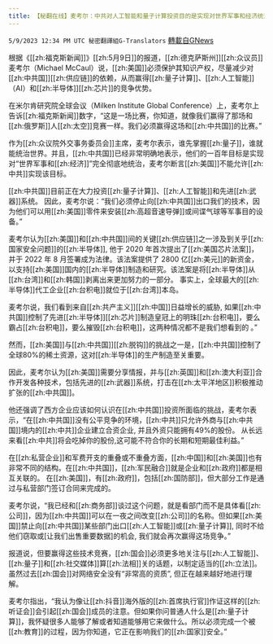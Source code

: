 ```yaml
---
title: 【秘翻在线】麦考尔：中共对人工智能和量子计算投资目的是实现对世界军事和经济统治
---
```

`5/9/2023 12:34 PM UTC 秘密翻譯組G-Translators` [轉載自GNews](https://gnews.org/articles/1286133)

根据《[[zh:福克斯新闻]]》[[zh:5月9日]]的报道，[[zh:德克萨斯州]][[zh:众议员]]麦考尔（Michael McCaul）说，[[zh:美国]]必须保护其知识产权，尽量减少对[[zh:中共国]][[zh:供应链]]的依赖，从而赢得[[zh:量子计算]]、[[zh:人工智能]]（AI）和[[zh:半导体]][[zh:芯片]]的竞争优势。

在米尔肯研究院全球会议（Milken Institute Global Conference）上，麦考尔上告诉[[zh:福克斯新闻]]数字，“这是一场比赛，你知道，就像我们赢得了那场和[[zh:俄罗斯]]人[[zh:太空]]竞赛一样。我们必须赢得这场和[[zh:中共国]]的比赛。”

作为[[zh:众议院外交事务委员会]]主席，麦考尔表示，谁先掌握[[zh:量子]]，谁就能统治世界。并且，[[zh:中共国]]已经非常明确地表示，他们的一百年目标是实现对“世界军事和[[zh:经济]]”完全彻底地统治，麦考尔断言[[zh:美国]]不能允许[[zh:中共]]实现该目标。

[[zh:中共国]]目前正在大力投资[[zh:量子计算]]、[[zh:人工智能]]和先进[[zh:武器]]系统。 因此，麦考尔说：“我们必须停止向[[zh:中共国]]出口我们的技术，因为他们可以用[[zh:美国]]零件来安装[[zh:高超音速导弹]]或间谍气球等军事目的设备。”

麦考尔认为[[zh:美国]]和[[zh:中共国]]间的关键[[zh:供应链]]之一涉及到关乎[[zh:国家安全问题]]的[[zh:半导体]], 他于 2020 年首次提出了[[zh:美国芯片法案]]，并于 2022 年 8 月签署成为法律。该法案提供了 2800 亿[[zh:美元]]的新资金，以支持[[zh:美国]]国内的[[zh:半导体]]制造和研究。该法案是将[[zh:半导体]]从[[zh:台湾]]和[[zh:韩国]]剥离出来更加努力的一部分。 事实上，全球最大的[[zh:半导体]]代工企业[[zh:台积电]]就位于[[zh:台湾]]本岛。

麦考尔说，我们看到来自[[zh:共产主义]][[zh:中国]]日益增长的威胁, 如果[[zh:中共国]]控制了先进[[zh:半导体]][[zh:芯片]]制造皇冠上的明珠[[zh:台积电]]，要么霸占[[zh:台积电]]，要么摧毁[[zh:台积电]]，这两种情况都不是我们想看到的 。”

然而，[[zh:美国]]与[[zh:中共国]][[zh:脱钩]]的挑战之一是，[[zh:中共国]]控制了全球80%的稀土资源，这对[[zh:半导体]]的生产制造至关重要。

因此，麦考尔认为[[zh:美国]]需要分享情报，并与[[zh:英国]]和[[zh:澳大利亚]]合作开发各种技术，包括先进的[[zh:武器]]系统，打击在[[zh:太平洋地区]]积极推动扩张的[[zh:中共国]]。

他还强调了西方企业应该如何认识在[[zh:中共国]]投资所面临的挑战，麦考尔表示，“在[[zh:中共国]]没有公平竞争的环境，[[zh:中共]]只允许外商与[[zh:中共国]]境内的[[zh:中共]]企业建立合资企业, 并且外资只能拥有49%的股份。 从长远来看[[zh:中共]]将会吃掉你的股份,这可能不符合你的长期和短期最佳利益。”

在[[zh:私营企业]]和军费开支的重叠或不重叠方面，[[zh:中国]]和[[zh:美国]]也有非常不同的结构。在[[zh:中共国]]，[[zh:军民融合]]就是企业和[[zh:政府]]都是相互关联的。 在[[zh:美国]]，有[[zh:政府]]，包括[[zh:国防部]]，但大部分工作是通过与私营部门签订合同来完成的。

麦考尔说，“我已经和[[zh:商务部]]谈过这个问题，就是看部门而不是具体看[[zh:公司]]，因为[[zh:中共国]]可以在一夜之间改变[[zh:公司]]的名称。但如果[[zh:美国]]禁止向[[zh:中共国]]某些部门出口[[zh:人工智能]]或[[zh:量子计算]], 同时不给他们窃取或\[让我们出售重要数据\]的机会, 我们就会再次赢得这场竞争。”

报道说，但要赢得这些技术竞赛，[[zh:国会]]必须更多地关注与[[zh:人工智能]]、[[zh:量子]]和[[zh:社交媒体]]算[[zh:法相]]关的话题，以制定适当的[[zh:立法]]。 虽然过去[[zh:国会]]对网络安全没有“非常高的资质”, 但正在越来越好地进行理解。

麦考尔指出，“我认为像让[[zh:抖音]]海外版的[[zh:首席执行官]]作证这样的[[zh:听证会]]会引起[[zh:国会]]成员的注意。但如果你问普通人什么是[[zh:量子计算]]，我怀疑很多人能够了解或者知道能够用它来做什么。所以必须完成一个被[[zh:教育]]的过程，因为你知道，它正在影响我们的[[zh:国家]]安全。”
